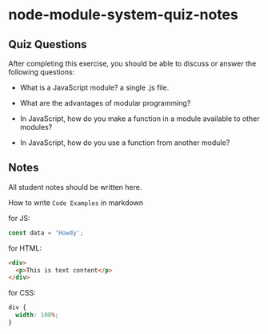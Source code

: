 # node-module-system-quiz-notes

## Quiz Questions

After completing this exercise, you should be able to discuss or answer the following questions:

- What is a JavaScript module?
  a single .js file.
- What are the advantages of modular programming?

- In JavaScript, how do you make a function in a module available to other modules?

- In JavaScript, how do you use a function from another module?

## Notes

All student notes should be written here.

How to write `Code Examples` in markdown

for JS:

```javascript
const data = 'Howdy';
```

for HTML:

```html
<div>
  <p>This is text content</p>
</div>
```

for CSS:

```css
div {
  width: 100%;
}
```
